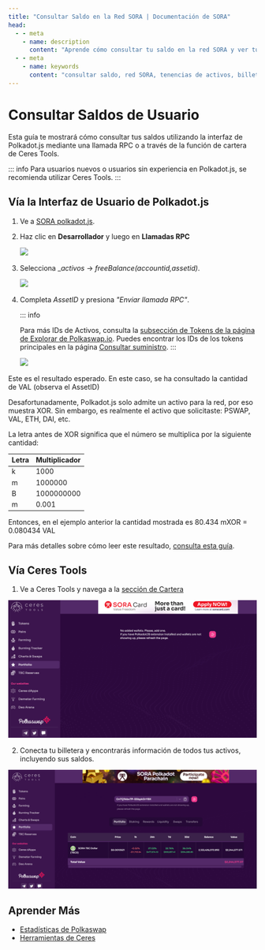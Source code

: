 ```yaml
---
title: "Consultar Saldo en la Red SORA | Documentación de SORA"
head:
  - - meta
    - name: description
      content: "Aprende cómo consultar tu saldo en la red SORA y ver tus tenencias de activos. Descubre los diferentes métodos y herramientas disponibles para consultar tu saldo, incluyendo billeteras, exploradores de bloques y otras interfaces de la red SORA. Mantente informado sobre tus balances de activos y rastrea tus tenencias dentro del ecosistema SORA."
  - - meta
    - name: keywords
      content: "consultar saldo, red SORA, tenencias de activos, billeteras, exploradores de bloques, interfaces de la red SORA, balances de activos"
---
```


# Consultar Saldos de Usuario

Esta guía te mostrará cómo consultar tus saldos utilizando la
interfaz de Polkadot.js mediante una llamada RPC o a través de la
función de cartera de Ceres Tools.

::: info
Para usuarios nuevos o usuarios sin experiencia en Polkadot.js, se
recomienda utilizar Ceres Tools.
:::

## Vía la Interfaz de Usuario de Polkadot.js

1. Ve a [SORA polkadot.js](https://polkadot.js.org/apps/?rpc=wss%3A%2F%2Fws.sora2.soramitsu.co.jp#/rpc).

2. Haz clic en **Desarrollador** y luego en **Llamadas RPC**

   ![](../.gitbook/assets/check-balance-rpc-calls.jpg)

3. Selecciona __activos_ → _freeBalance(accountid,assetid)_.

   ![](../.gitbook/assets/check-balance-select.png)

4. Completa _AssetID_ y presiona _"Enviar llamada RPC"_.

   ::: info

   Para más IDs de Activos, consulta la [subsección de Tokens de la página de Explorar de Polkaswap.io](https://polkaswap.io/#/explore/tokens). Puedes encontrar los IDs de los tokens principales en la página [Consultar suministro](check-supply.md).
   :::

   ![](../.gitbook/assets/check-balance-fill-in-asset-id.jpg)

Este es el resultado esperado. En este caso, se ha consultado la cantidad de VAL (observa el AssetID)

Desafortunadamente, Polkadot.js solo admite un activo para la red, por eso muestra XOR. Sin embargo, es realmente el activo que solicitaste: PSWAP, VAL, ETH, DAI, etc.

La letra antes de XOR significa que el número se multiplica por la siguiente cantidad:

| Letra | Multiplicador |
| ----- | ------------- |
| k     | 1000          |
| m     | 1000000       |
| B     | 1000000000    |
| m     | 0.001         |

Entonces, en el ejemplo anterior la cantidad mostrada es 80.434 mXOR = 0.080434 VAL

Para más detalles sobre cómo leer este resultado, [consulta esta guía](check-supply.md#how-to-read-the-results).

## Vía Ceres Tools

1. Ve a Ceres Tools y navega a la [sección de Cartera](https://tools.cerestoken.io/portfolio)

![](../.gitbook/assets/tools-portfolio-connect-wallet.png)

2. Conecta tu billetera y encontrarás información de todos tus
   activos, incluyendo sus saldos.

![](../.gitbook/assets/tools-portfolio.png)

## Aprender Más

- [Estadísticas de Polkaswap](./statistics-polkaswap.md)
- [Herramientas de Ceres](./ceres/tools.md)

